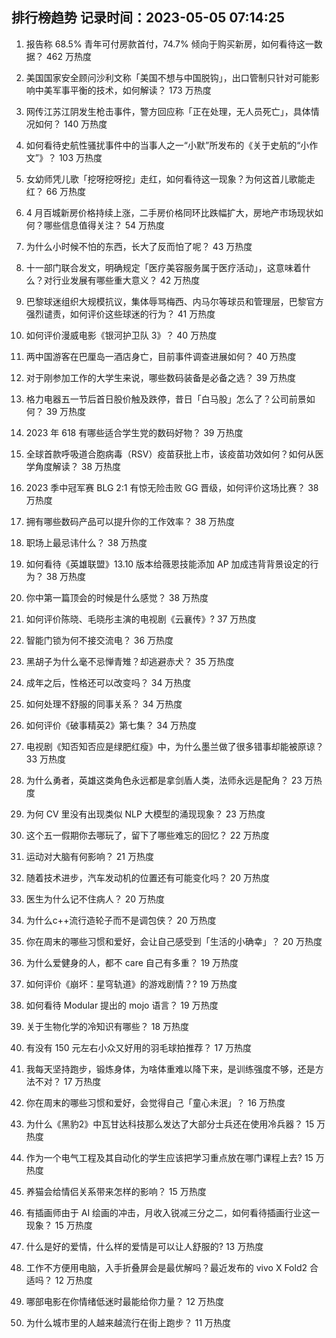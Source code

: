
## 排行榜趋势 记录时间：2023-05-05 07:14:25
  
  1. 报告称 68.5% 青年可付房款首付，74.7% 倾向于购买新房，如何看待这一数据？ 462 万热度
    
  2. 美国国家安全顾问沙利文称「美国不想与中国脱钩」，出口管制只针对可能影响中美军事平衡的技术，如何解读？ 173 万热度
    
  3. 网传江苏江阴发生枪击事件，警方回应称「正在处理，无人员死亡」，具体情况如何？ 140 万热度
    
  4. 如何看待史航性骚扰事件中的当事人之一“小默”所发布的《关于史航的“小作文”》？ 103 万热度
    
  5. 女幼师凭儿歌「挖呀挖呀挖」走红，如何看待这一现象？为何这首儿歌能走红？ 66 万热度
    
  6. 4 月百城新房价格持续上涨，二手房价格同环比跌幅扩大，房地产市场现状如何？哪些信息值得关注？ 54 万热度
    
  7. 为什么小时候不怕的东西，长大了反而怕了呢？ 43 万热度
    
  8. 十一部门联合发文，明确规定「医疗美容服务属于医疗活动」，这意味着什么？对行业发展有哪些重大意义？ 42 万热度
    
  9. 巴黎球迷组织大规模抗议，集体辱骂梅西、内马尔等球员和管理层，巴黎官方强烈谴责，如何评价这些球迷的行为？ 41 万热度
    
  10. 如何评价漫威电影《银河护卫队 3》？ 40 万热度
    
  11. 两中国游客在巴厘岛一酒店身亡，目前事件调查进展如何？ 40 万热度
    
  12. 对于刚参加工作的大学生来说，哪些数码装备是必备之选？ 39 万热度
    
  13. 格力电器五一节后首日股价触及跌停，昔日「白马股」怎么了？公司前景如何？ 39 万热度
    
  14. 2023 年 618 有哪些适合学生党的数码好物？ 39 万热度
    
  15. 全球首款呼吸道合胞病毒（RSV）疫苗获批上市，该疫苗功效如何？如何从医学角度解读？ 38 万热度
    
  16. 2023 季中冠军赛 BLG 2:1 有惊无险击败 GG 晋级，如何评价这场比赛？ 38 万热度
    
  17. 拥有哪些数码产品可以提升你的工作效率？ 38 万热度
    
  18. 职场上最忌讳什么？ 38 万热度
    
  19. 如何看待《英雄联盟》13.10 版本给薇恩技能添加 AP 加成违背背景设定的行为？ 38 万热度
    
  20. 你中第一篇顶会的时候是什么感觉？ 38 万热度
    
  21. 如何评价陈晓、毛晓彤主演的电视剧《云襄传》? 37 万热度
    
  22. 智能门锁为何不接交流电？ 36 万热度
    
  23. 黑胡子为什么毫不忌惮青雉？却逃避赤犬？ 35 万热度
    
  24. 成年之后，性格还可以改变吗？ 34 万热度
    
  25. 如何处理不舒服的同事关系？ 34 万热度
    
  26. 如何评价《破事精英2》第七集？ 34 万热度
    
  27. 电视剧《知否知否应是绿肥红瘦》中，为什么墨兰做了很多错事却能被原谅？ 33 万热度
    
  28. 为什么勇者，英雄这类角色永远都是拿剑盾人类，法师永远是配角？ 23 万热度
    
  29. 为何 CV 里没有出现类似 NLP 大模型的涌现现象？ 23 万热度
    
  30. 这个五一假期你去哪玩了，留下了哪些难忘的回忆？ 22 万热度
    
  31. 运动对大脑有何影响？ 21 万热度
    
  32. 随着技术进步，汽车发动机的位置还有可能变化吗？ 20 万热度
    
  33. 医生为什么记不住病人？ 20 万热度
    
  34. 为什么c++流行造轮子而不是调包侠？ 20 万热度
    
  35. 你在周末的哪些习惯和爱好，会让自己感受到「生活的小确幸」？ 20 万热度
    
  36. 为什么爱健身的人，都不 care 自己有多重？ 19 万热度
    
  37. 如何评价《崩坏：星穹轨道》的游戏剧情？? 19 万热度
    
  38. 如何看待 Modular 提出的 mojo 语言？ 19 万热度
    
  39. 关于生物化学的冷知识有哪些？ 18 万热度
    
  40. 有没有 150 元左右小众又好用的羽毛球拍推荐？ 17 万热度
    
  41. 我每天坚持跑步，锻炼身体，为啥体重难以降下来，是训练强度不够，还是方法不对？ 17 万热度
    
  42. 你在周末的哪些习惯和爱好，会觉得自己「童心未泯」？ 16 万热度
    
  43. 为什么《黑豹2》中瓦甘达科技那么发达了大部分士兵还在使用冷兵器？ 15 万热度
    
  44. 作为一个电气工程及其自动化的学生应该把学习重点放在哪门课程上去? 15 万热度
    
  45. 养猫会给情侣关系带来怎样的影响？ 15 万热度
    
  46. 有插画师由于 AI 绘画的冲击，月收入锐减三分之二，如何看待插画行业这一现象？ 15 万热度
    
  47. 什么是好的爱情，什么样的爱情是可以让人舒服的? 13 万热度
    
  48. 工作不方便用电脑，入手折叠屏会是最优解吗？最近发布的 vivo X Fold2 合适吗？ 12 万热度
    
  49. 哪部电影在你情绪低迷时最能给你力量？ 12 万热度
    
  50. 为什么城市里的人越来越流行在街上跑步？ 11 万热度
    